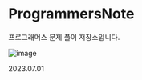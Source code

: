 # ProgrammersNote

프로그래머스 문제 풀이 저장소입니다.

![image](https://github.com/startedourmission/ProgrammersNote/assets/53049011/2f67a5c8-60c5-48b4-b513-64f1efb133a1)


2023.07.01